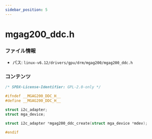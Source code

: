 ```yaml
---
sidebar_position: 5
---
```

# mgag200_ddc.h

### ファイル情報

- パス: `linux-v6.12/drivers/gpu/drm/mgag200/mgag200_ddc.h`

### コンテンツ

```h
/* SPDX-License-Identifier: GPL-2.0-only */

#ifndef __MGAG200_DDC_H__
#define __MGAG200_DDC_H__

struct i2c_adapter;
struct mga_device;

struct i2c_adapter *mgag200_ddc_create(struct mga_device *mdev);

#endif

```
